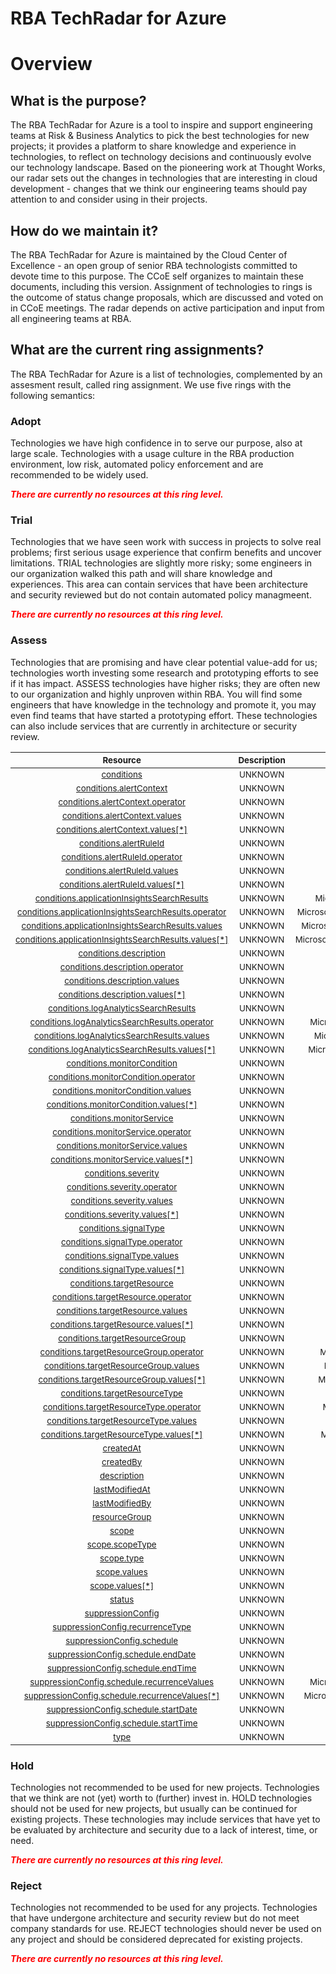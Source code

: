 
RBA TechRadar for Azure
=======================

# Overview

## What is the purpose?


The RBA TechRadar for Azure is a tool to inspire and support engineering teams at Risk & Business Analytics to pick the best technologies for new projects; it provides a platform to share knowledge and experience in technologies, to reflect on technology decisions and continuously evolve our technology landscape.  Based on the pioneering work at Thought Works, our radar sets out the changes in technologies that are interesting in cloud development - changes that we think our engineering teams should pay attention to and consider using in their projects.
## How do we maintain it?


The RBA TechRadar for Azure is maintained by the Cloud Center of Excellence - an open group of senior RBA technologists committed to devote time to this purpose.  The CCoE self organizes to maintain these documents, including this version.  Assignment of technologies to rings is the outcome of status change proposals, which are discussed and voted on in CCoE meetings.  The radar depends on active participation and input from all engineering teams at RBA.
## What are the current ring assignments?


The RBA TechRadar for Azure is a list of technologies, complemented by an assesment result, called ring assignment.  We use five rings with the following semantics:
### Adopt


Technologies we have high confidence in to serve our purpose, also at large scale.  Technologies with a usage culture in the RBA production environment, low risk, automated policy enforcement and are recommended to be widely used.  
  
***<font color="red"> There are currently no resources at this ring level. </font>***
### Trial


Technologies that we have seen work with success in projects to solve real problems;  first serious usage experience that confirm benefits and uncover limitations.  TRIAL technologies are slightly more risky; some engineers in our organization walked this path and will share knowledge and experiences.  This area can contain services that have been architecture and security reviewed but do not contain automated policy managmeent.  
  
***<font color="red"> There are currently no resources at this ring level. </font>***
### Assess


Technologies that are promising and have clear potential value-add for us; technologies worth investing some research and prototyping efforts to see if it has impact.  ASSESS technologies have higher risks;  they are often new to our organization and highly unproven within RBA.  You will find some engineers that have knowledge in the technology and promote it, you may even find teams that have started a prototyping effort.  These technologies can also include services that are currently in architecture or security review.  

|<sub>Resource</sub>|<sub>Description</sub>|<sub>Path</sub>|<sub>Status</sub>|
| :---: | :---: | :---: | :---: |
|<sub>[conditions](https://github.com/openrba/python-azure-techradar/tree/master/Microsoft.AlertsManagement/actionRules/conditions)</sub>|<sub>UNKNOWN</sub>|<sub>Microsoft.AlertsManagement/actionRules/conditions</sub>|<sub>ASSESS</sub>|
|<sub>[conditions.alertContext](https://github.com/openrba/python-azure-techradar/tree/master/Microsoft.AlertsManagement/actionRules/conditions.alertContext)</sub>|<sub>UNKNOWN</sub>|<sub>Microsoft.AlertsManagement/actionRules/conditions.alertContext</sub>|<sub>ASSESS</sub>|
|<sub>[conditions.alertContext.operator](https://github.com/openrba/python-azure-techradar/tree/master/Microsoft.AlertsManagement/actionRules/conditions.alertContext.operator)</sub>|<sub>UNKNOWN</sub>|<sub>Microsoft.AlertsManagement/actionRules/conditions.alertContext.operator</sub>|<sub>ASSESS</sub>|
|<sub>[conditions.alertContext.values](https://github.com/openrba/python-azure-techradar/tree/master/Microsoft.AlertsManagement/actionRules/conditions.alertContext.values)</sub>|<sub>UNKNOWN</sub>|<sub>Microsoft.AlertsManagement/actionRules/conditions.alertContext.values</sub>|<sub>ASSESS</sub>|
|<sub>[conditions.alertContext.values[*]](https://github.com/openrba/python-azure-techradar/tree/master/Microsoft.AlertsManagement/actionRules/conditions.alertContext.values[*])</sub>|<sub>UNKNOWN</sub>|<sub>Microsoft.AlertsManagement/actionRules/conditions.alertContext.values[*]</sub>|<sub>ASSESS</sub>|
|<sub>[conditions.alertRuleId](https://github.com/openrba/python-azure-techradar/tree/master/Microsoft.AlertsManagement/actionRules/conditions.alertRuleId)</sub>|<sub>UNKNOWN</sub>|<sub>Microsoft.AlertsManagement/actionRules/conditions.alertRuleId</sub>|<sub>ASSESS</sub>|
|<sub>[conditions.alertRuleId.operator](https://github.com/openrba/python-azure-techradar/tree/master/Microsoft.AlertsManagement/actionRules/conditions.alertRuleId.operator)</sub>|<sub>UNKNOWN</sub>|<sub>Microsoft.AlertsManagement/actionRules/conditions.alertRuleId.operator</sub>|<sub>ASSESS</sub>|
|<sub>[conditions.alertRuleId.values](https://github.com/openrba/python-azure-techradar/tree/master/Microsoft.AlertsManagement/actionRules/conditions.alertRuleId.values)</sub>|<sub>UNKNOWN</sub>|<sub>Microsoft.AlertsManagement/actionRules/conditions.alertRuleId.values</sub>|<sub>ASSESS</sub>|
|<sub>[conditions.alertRuleId.values[*]](https://github.com/openrba/python-azure-techradar/tree/master/Microsoft.AlertsManagement/actionRules/conditions.alertRuleId.values[*])</sub>|<sub>UNKNOWN</sub>|<sub>Microsoft.AlertsManagement/actionRules/conditions.alertRuleId.values[*]</sub>|<sub>ASSESS</sub>|
|<sub>[conditions.applicationInsightsSearchResults](https://github.com/openrba/python-azure-techradar/tree/master/Microsoft.AlertsManagement/actionRules/conditions.applicationInsightsSearchResults)</sub>|<sub>UNKNOWN</sub>|<sub>Microsoft.AlertsManagement/actionRules/conditions.applicationInsightsSearchResults</sub>|<sub>ASSESS</sub>|
|<sub>[conditions.applicationInsightsSearchResults.operator](https://github.com/openrba/python-azure-techradar/tree/master/Microsoft.AlertsManagement/actionRules/conditions.applicationInsightsSearchResults.operator)</sub>|<sub>UNKNOWN</sub>|<sub>Microsoft.AlertsManagement/actionRules/conditions.applicationInsightsSearchResults.operator</sub>|<sub>ASSESS</sub>|
|<sub>[conditions.applicationInsightsSearchResults.values](https://github.com/openrba/python-azure-techradar/tree/master/Microsoft.AlertsManagement/actionRules/conditions.applicationInsightsSearchResults.values)</sub>|<sub>UNKNOWN</sub>|<sub>Microsoft.AlertsManagement/actionRules/conditions.applicationInsightsSearchResults.values</sub>|<sub>ASSESS</sub>|
|<sub>[conditions.applicationInsightsSearchResults.values[*]](https://github.com/openrba/python-azure-techradar/tree/master/Microsoft.AlertsManagement/actionRules/conditions.applicationInsightsSearchResults.values[*])</sub>|<sub>UNKNOWN</sub>|<sub>Microsoft.AlertsManagement/actionRules/conditions.applicationInsightsSearchResults.values[*]</sub>|<sub>ASSESS</sub>|
|<sub>[conditions.description](https://github.com/openrba/python-azure-techradar/tree/master/Microsoft.AlertsManagement/actionRules/conditions.description)</sub>|<sub>UNKNOWN</sub>|<sub>Microsoft.AlertsManagement/actionRules/conditions.description</sub>|<sub>ASSESS</sub>|
|<sub>[conditions.description.operator](https://github.com/openrba/python-azure-techradar/tree/master/Microsoft.AlertsManagement/actionRules/conditions.description.operator)</sub>|<sub>UNKNOWN</sub>|<sub>Microsoft.AlertsManagement/actionRules/conditions.description.operator</sub>|<sub>ASSESS</sub>|
|<sub>[conditions.description.values](https://github.com/openrba/python-azure-techradar/tree/master/Microsoft.AlertsManagement/actionRules/conditions.description.values)</sub>|<sub>UNKNOWN</sub>|<sub>Microsoft.AlertsManagement/actionRules/conditions.description.values</sub>|<sub>ASSESS</sub>|
|<sub>[conditions.description.values[*]](https://github.com/openrba/python-azure-techradar/tree/master/Microsoft.AlertsManagement/actionRules/conditions.description.values[*])</sub>|<sub>UNKNOWN</sub>|<sub>Microsoft.AlertsManagement/actionRules/conditions.description.values[*]</sub>|<sub>ASSESS</sub>|
|<sub>[conditions.logAnalyticsSearchResults](https://github.com/openrba/python-azure-techradar/tree/master/Microsoft.AlertsManagement/actionRules/conditions.logAnalyticsSearchResults)</sub>|<sub>UNKNOWN</sub>|<sub>Microsoft.AlertsManagement/actionRules/conditions.logAnalyticsSearchResults</sub>|<sub>ASSESS</sub>|
|<sub>[conditions.logAnalyticsSearchResults.operator](https://github.com/openrba/python-azure-techradar/tree/master/Microsoft.AlertsManagement/actionRules/conditions.logAnalyticsSearchResults.operator)</sub>|<sub>UNKNOWN</sub>|<sub>Microsoft.AlertsManagement/actionRules/conditions.logAnalyticsSearchResults.operator</sub>|<sub>ASSESS</sub>|
|<sub>[conditions.logAnalyticsSearchResults.values](https://github.com/openrba/python-azure-techradar/tree/master/Microsoft.AlertsManagement/actionRules/conditions.logAnalyticsSearchResults.values)</sub>|<sub>UNKNOWN</sub>|<sub>Microsoft.AlertsManagement/actionRules/conditions.logAnalyticsSearchResults.values</sub>|<sub>ASSESS</sub>|
|<sub>[conditions.logAnalyticsSearchResults.values[*]](https://github.com/openrba/python-azure-techradar/tree/master/Microsoft.AlertsManagement/actionRules/conditions.logAnalyticsSearchResults.values[*])</sub>|<sub>UNKNOWN</sub>|<sub>Microsoft.AlertsManagement/actionRules/conditions.logAnalyticsSearchResults.values[*]</sub>|<sub>ASSESS</sub>|
|<sub>[conditions.monitorCondition](https://github.com/openrba/python-azure-techradar/tree/master/Microsoft.AlertsManagement/actionRules/conditions.monitorCondition)</sub>|<sub>UNKNOWN</sub>|<sub>Microsoft.AlertsManagement/actionRules/conditions.monitorCondition</sub>|<sub>ASSESS</sub>|
|<sub>[conditions.monitorCondition.operator](https://github.com/openrba/python-azure-techradar/tree/master/Microsoft.AlertsManagement/actionRules/conditions.monitorCondition.operator)</sub>|<sub>UNKNOWN</sub>|<sub>Microsoft.AlertsManagement/actionRules/conditions.monitorCondition.operator</sub>|<sub>ASSESS</sub>|
|<sub>[conditions.monitorCondition.values](https://github.com/openrba/python-azure-techradar/tree/master/Microsoft.AlertsManagement/actionRules/conditions.monitorCondition.values)</sub>|<sub>UNKNOWN</sub>|<sub>Microsoft.AlertsManagement/actionRules/conditions.monitorCondition.values</sub>|<sub>ASSESS</sub>|
|<sub>[conditions.monitorCondition.values[*]](https://github.com/openrba/python-azure-techradar/tree/master/Microsoft.AlertsManagement/actionRules/conditions.monitorCondition.values[*])</sub>|<sub>UNKNOWN</sub>|<sub>Microsoft.AlertsManagement/actionRules/conditions.monitorCondition.values[*]</sub>|<sub>ASSESS</sub>|
|<sub>[conditions.monitorService](https://github.com/openrba/python-azure-techradar/tree/master/Microsoft.AlertsManagement/actionRules/conditions.monitorService)</sub>|<sub>UNKNOWN</sub>|<sub>Microsoft.AlertsManagement/actionRules/conditions.monitorService</sub>|<sub>ASSESS</sub>|
|<sub>[conditions.monitorService.operator](https://github.com/openrba/python-azure-techradar/tree/master/Microsoft.AlertsManagement/actionRules/conditions.monitorService.operator)</sub>|<sub>UNKNOWN</sub>|<sub>Microsoft.AlertsManagement/actionRules/conditions.monitorService.operator</sub>|<sub>ASSESS</sub>|
|<sub>[conditions.monitorService.values](https://github.com/openrba/python-azure-techradar/tree/master/Microsoft.AlertsManagement/actionRules/conditions.monitorService.values)</sub>|<sub>UNKNOWN</sub>|<sub>Microsoft.AlertsManagement/actionRules/conditions.monitorService.values</sub>|<sub>ASSESS</sub>|
|<sub>[conditions.monitorService.values[*]](https://github.com/openrba/python-azure-techradar/tree/master/Microsoft.AlertsManagement/actionRules/conditions.monitorService.values[*])</sub>|<sub>UNKNOWN</sub>|<sub>Microsoft.AlertsManagement/actionRules/conditions.monitorService.values[*]</sub>|<sub>ASSESS</sub>|
|<sub>[conditions.severity](https://github.com/openrba/python-azure-techradar/tree/master/Microsoft.AlertsManagement/actionRules/conditions.severity)</sub>|<sub>UNKNOWN</sub>|<sub>Microsoft.AlertsManagement/actionRules/conditions.severity</sub>|<sub>ASSESS</sub>|
|<sub>[conditions.severity.operator](https://github.com/openrba/python-azure-techradar/tree/master/Microsoft.AlertsManagement/actionRules/conditions.severity.operator)</sub>|<sub>UNKNOWN</sub>|<sub>Microsoft.AlertsManagement/actionRules/conditions.severity.operator</sub>|<sub>ASSESS</sub>|
|<sub>[conditions.severity.values](https://github.com/openrba/python-azure-techradar/tree/master/Microsoft.AlertsManagement/actionRules/conditions.severity.values)</sub>|<sub>UNKNOWN</sub>|<sub>Microsoft.AlertsManagement/actionRules/conditions.severity.values</sub>|<sub>ASSESS</sub>|
|<sub>[conditions.severity.values[*]](https://github.com/openrba/python-azure-techradar/tree/master/Microsoft.AlertsManagement/actionRules/conditions.severity.values[*])</sub>|<sub>UNKNOWN</sub>|<sub>Microsoft.AlertsManagement/actionRules/conditions.severity.values[*]</sub>|<sub>ASSESS</sub>|
|<sub>[conditions.signalType](https://github.com/openrba/python-azure-techradar/tree/master/Microsoft.AlertsManagement/actionRules/conditions.signalType)</sub>|<sub>UNKNOWN</sub>|<sub>Microsoft.AlertsManagement/actionRules/conditions.signalType</sub>|<sub>ASSESS</sub>|
|<sub>[conditions.signalType.operator](https://github.com/openrba/python-azure-techradar/tree/master/Microsoft.AlertsManagement/actionRules/conditions.signalType.operator)</sub>|<sub>UNKNOWN</sub>|<sub>Microsoft.AlertsManagement/actionRules/conditions.signalType.operator</sub>|<sub>ASSESS</sub>|
|<sub>[conditions.signalType.values](https://github.com/openrba/python-azure-techradar/tree/master/Microsoft.AlertsManagement/actionRules/conditions.signalType.values)</sub>|<sub>UNKNOWN</sub>|<sub>Microsoft.AlertsManagement/actionRules/conditions.signalType.values</sub>|<sub>ASSESS</sub>|
|<sub>[conditions.signalType.values[*]](https://github.com/openrba/python-azure-techradar/tree/master/Microsoft.AlertsManagement/actionRules/conditions.signalType.values[*])</sub>|<sub>UNKNOWN</sub>|<sub>Microsoft.AlertsManagement/actionRules/conditions.signalType.values[*]</sub>|<sub>ASSESS</sub>|
|<sub>[conditions.targetResource](https://github.com/openrba/python-azure-techradar/tree/master/Microsoft.AlertsManagement/actionRules/conditions.targetResource)</sub>|<sub>UNKNOWN</sub>|<sub>Microsoft.AlertsManagement/actionRules/conditions.targetResource</sub>|<sub>ASSESS</sub>|
|<sub>[conditions.targetResource.operator](https://github.com/openrba/python-azure-techradar/tree/master/Microsoft.AlertsManagement/actionRules/conditions.targetResource.operator)</sub>|<sub>UNKNOWN</sub>|<sub>Microsoft.AlertsManagement/actionRules/conditions.targetResource.operator</sub>|<sub>ASSESS</sub>|
|<sub>[conditions.targetResource.values](https://github.com/openrba/python-azure-techradar/tree/master/Microsoft.AlertsManagement/actionRules/conditions.targetResource.values)</sub>|<sub>UNKNOWN</sub>|<sub>Microsoft.AlertsManagement/actionRules/conditions.targetResource.values</sub>|<sub>ASSESS</sub>|
|<sub>[conditions.targetResource.values[*]](https://github.com/openrba/python-azure-techradar/tree/master/Microsoft.AlertsManagement/actionRules/conditions.targetResource.values[*])</sub>|<sub>UNKNOWN</sub>|<sub>Microsoft.AlertsManagement/actionRules/conditions.targetResource.values[*]</sub>|<sub>ASSESS</sub>|
|<sub>[conditions.targetResourceGroup](https://github.com/openrba/python-azure-techradar/tree/master/Microsoft.AlertsManagement/actionRules/conditions.targetResourceGroup)</sub>|<sub>UNKNOWN</sub>|<sub>Microsoft.AlertsManagement/actionRules/conditions.targetResourceGroup</sub>|<sub>ASSESS</sub>|
|<sub>[conditions.targetResourceGroup.operator](https://github.com/openrba/python-azure-techradar/tree/master/Microsoft.AlertsManagement/actionRules/conditions.targetResourceGroup.operator)</sub>|<sub>UNKNOWN</sub>|<sub>Microsoft.AlertsManagement/actionRules/conditions.targetResourceGroup.operator</sub>|<sub>ASSESS</sub>|
|<sub>[conditions.targetResourceGroup.values](https://github.com/openrba/python-azure-techradar/tree/master/Microsoft.AlertsManagement/actionRules/conditions.targetResourceGroup.values)</sub>|<sub>UNKNOWN</sub>|<sub>Microsoft.AlertsManagement/actionRules/conditions.targetResourceGroup.values</sub>|<sub>ASSESS</sub>|
|<sub>[conditions.targetResourceGroup.values[*]](https://github.com/openrba/python-azure-techradar/tree/master/Microsoft.AlertsManagement/actionRules/conditions.targetResourceGroup.values[*])</sub>|<sub>UNKNOWN</sub>|<sub>Microsoft.AlertsManagement/actionRules/conditions.targetResourceGroup.values[*]</sub>|<sub>ASSESS</sub>|
|<sub>[conditions.targetResourceType](https://github.com/openrba/python-azure-techradar/tree/master/Microsoft.AlertsManagement/actionRules/conditions.targetResourceType)</sub>|<sub>UNKNOWN</sub>|<sub>Microsoft.AlertsManagement/actionRules/conditions.targetResourceType</sub>|<sub>ASSESS</sub>|
|<sub>[conditions.targetResourceType.operator](https://github.com/openrba/python-azure-techradar/tree/master/Microsoft.AlertsManagement/actionRules/conditions.targetResourceType.operator)</sub>|<sub>UNKNOWN</sub>|<sub>Microsoft.AlertsManagement/actionRules/conditions.targetResourceType.operator</sub>|<sub>ASSESS</sub>|
|<sub>[conditions.targetResourceType.values](https://github.com/openrba/python-azure-techradar/tree/master/Microsoft.AlertsManagement/actionRules/conditions.targetResourceType.values)</sub>|<sub>UNKNOWN</sub>|<sub>Microsoft.AlertsManagement/actionRules/conditions.targetResourceType.values</sub>|<sub>ASSESS</sub>|
|<sub>[conditions.targetResourceType.values[*]](https://github.com/openrba/python-azure-techradar/tree/master/Microsoft.AlertsManagement/actionRules/conditions.targetResourceType.values[*])</sub>|<sub>UNKNOWN</sub>|<sub>Microsoft.AlertsManagement/actionRules/conditions.targetResourceType.values[*]</sub>|<sub>ASSESS</sub>|
|<sub>[createdAt](https://github.com/openrba/python-azure-techradar/tree/master/Microsoft.AlertsManagement/actionRules/createdAt)</sub>|<sub>UNKNOWN</sub>|<sub>Microsoft.AlertsManagement/actionRules/createdAt</sub>|<sub>ASSESS</sub>|
|<sub>[createdBy](https://github.com/openrba/python-azure-techradar/tree/master/Microsoft.AlertsManagement/actionRules/createdBy)</sub>|<sub>UNKNOWN</sub>|<sub>Microsoft.AlertsManagement/actionRules/createdBy</sub>|<sub>ASSESS</sub>|
|<sub>[description](https://github.com/openrba/python-azure-techradar/tree/master/Microsoft.AlertsManagement/actionRules/description)</sub>|<sub>UNKNOWN</sub>|<sub>Microsoft.AlertsManagement/actionRules/description</sub>|<sub>ASSESS</sub>|
|<sub>[lastModifiedAt](https://github.com/openrba/python-azure-techradar/tree/master/Microsoft.AlertsManagement/actionRules/lastModifiedAt)</sub>|<sub>UNKNOWN</sub>|<sub>Microsoft.AlertsManagement/actionRules/lastModifiedAt</sub>|<sub>ASSESS</sub>|
|<sub>[lastModifiedBy](https://github.com/openrba/python-azure-techradar/tree/master/Microsoft.AlertsManagement/actionRules/lastModifiedBy)</sub>|<sub>UNKNOWN</sub>|<sub>Microsoft.AlertsManagement/actionRules/lastModifiedBy</sub>|<sub>ASSESS</sub>|
|<sub>[resourceGroup](https://github.com/openrba/python-azure-techradar/tree/master/Microsoft.AlertsManagement/actionRules/resourceGroup)</sub>|<sub>UNKNOWN</sub>|<sub>Microsoft.AlertsManagement/actionRules/resourceGroup</sub>|<sub>ASSESS</sub>|
|<sub>[scope](https://github.com/openrba/python-azure-techradar/tree/master/Microsoft.AlertsManagement/actionRules/scope)</sub>|<sub>UNKNOWN</sub>|<sub>Microsoft.AlertsManagement/actionRules/scope</sub>|<sub>ASSESS</sub>|
|<sub>[scope.scopeType](https://github.com/openrba/python-azure-techradar/tree/master/Microsoft.AlertsManagement/actionRules/scope.scopeType)</sub>|<sub>UNKNOWN</sub>|<sub>Microsoft.AlertsManagement/actionRules/scope.scopeType</sub>|<sub>ASSESS</sub>|
|<sub>[scope.type](https://github.com/openrba/python-azure-techradar/tree/master/Microsoft.AlertsManagement/actionRules/scope.type)</sub>|<sub>UNKNOWN</sub>|<sub>Microsoft.AlertsManagement/actionRules/scope.type</sub>|<sub>ASSESS</sub>|
|<sub>[scope.values](https://github.com/openrba/python-azure-techradar/tree/master/Microsoft.AlertsManagement/actionRules/scope.values)</sub>|<sub>UNKNOWN</sub>|<sub>Microsoft.AlertsManagement/actionRules/scope.values</sub>|<sub>ASSESS</sub>|
|<sub>[scope.values[*]](https://github.com/openrba/python-azure-techradar/tree/master/Microsoft.AlertsManagement/actionRules/scope.values[*])</sub>|<sub>UNKNOWN</sub>|<sub>Microsoft.AlertsManagement/actionRules/scope.values[*]</sub>|<sub>ASSESS</sub>|
|<sub>[status](https://github.com/openrba/python-azure-techradar/tree/master/Microsoft.AlertsManagement/actionRules/status)</sub>|<sub>UNKNOWN</sub>|<sub>Microsoft.AlertsManagement/actionRules/status</sub>|<sub>ASSESS</sub>|
|<sub>[suppressionConfig](https://github.com/openrba/python-azure-techradar/tree/master/Microsoft.AlertsManagement/actionRules/suppressionConfig)</sub>|<sub>UNKNOWN</sub>|<sub>Microsoft.AlertsManagement/actionRules/suppressionConfig</sub>|<sub>ASSESS</sub>|
|<sub>[suppressionConfig.recurrenceType](https://github.com/openrba/python-azure-techradar/tree/master/Microsoft.AlertsManagement/actionRules/suppressionConfig.recurrenceType)</sub>|<sub>UNKNOWN</sub>|<sub>Microsoft.AlertsManagement/actionRules/suppressionConfig.recurrenceType</sub>|<sub>ASSESS</sub>|
|<sub>[suppressionConfig.schedule](https://github.com/openrba/python-azure-techradar/tree/master/Microsoft.AlertsManagement/actionRules/suppressionConfig.schedule)</sub>|<sub>UNKNOWN</sub>|<sub>Microsoft.AlertsManagement/actionRules/suppressionConfig.schedule</sub>|<sub>ASSESS</sub>|
|<sub>[suppressionConfig.schedule.endDate](https://github.com/openrba/python-azure-techradar/tree/master/Microsoft.AlertsManagement/actionRules/suppressionConfig.schedule.endDate)</sub>|<sub>UNKNOWN</sub>|<sub>Microsoft.AlertsManagement/actionRules/suppressionConfig.schedule.endDate</sub>|<sub>ASSESS</sub>|
|<sub>[suppressionConfig.schedule.endTime](https://github.com/openrba/python-azure-techradar/tree/master/Microsoft.AlertsManagement/actionRules/suppressionConfig.schedule.endTime)</sub>|<sub>UNKNOWN</sub>|<sub>Microsoft.AlertsManagement/actionRules/suppressionConfig.schedule.endTime</sub>|<sub>ASSESS</sub>|
|<sub>[suppressionConfig.schedule.recurrenceValues](https://github.com/openrba/python-azure-techradar/tree/master/Microsoft.AlertsManagement/actionRules/suppressionConfig.schedule.recurrenceValues)</sub>|<sub>UNKNOWN</sub>|<sub>Microsoft.AlertsManagement/actionRules/suppressionConfig.schedule.recurrenceValues</sub>|<sub>ASSESS</sub>|
|<sub>[suppressionConfig.schedule.recurrenceValues[*]](https://github.com/openrba/python-azure-techradar/tree/master/Microsoft.AlertsManagement/actionRules/suppressionConfig.schedule.recurrenceValues[*])</sub>|<sub>UNKNOWN</sub>|<sub>Microsoft.AlertsManagement/actionRules/suppressionConfig.schedule.recurrenceValues[*]</sub>|<sub>ASSESS</sub>|
|<sub>[suppressionConfig.schedule.startDate](https://github.com/openrba/python-azure-techradar/tree/master/Microsoft.AlertsManagement/actionRules/suppressionConfig.schedule.startDate)</sub>|<sub>UNKNOWN</sub>|<sub>Microsoft.AlertsManagement/actionRules/suppressionConfig.schedule.startDate</sub>|<sub>ASSESS</sub>|
|<sub>[suppressionConfig.schedule.startTime](https://github.com/openrba/python-azure-techradar/tree/master/Microsoft.AlertsManagement/actionRules/suppressionConfig.schedule.startTime)</sub>|<sub>UNKNOWN</sub>|<sub>Microsoft.AlertsManagement/actionRules/suppressionConfig.schedule.startTime</sub>|<sub>ASSESS</sub>|
|<sub>[type](https://github.com/openrba/python-azure-techradar/tree/master/Microsoft.AlertsManagement/actionRules/type)</sub>|<sub>UNKNOWN</sub>|<sub>Microsoft.AlertsManagement/actionRules/type</sub>|<sub>ASSESS</sub>|

### Hold


Technologies not recommended to be used for new projects. Technologies that we think are not (yet) worth to (further) invest in.  HOLD technologies should not be used for new projects, but usually can be continued for existing projects.  These technologies may include services that have yet to be evaluated by architecture and security due to a lack of interest, time, or need.  
  
***<font color="red"> There are currently no resources at this ring level. </font>***
### Reject


Technologies not recommended to be used for any projects. Technologies that have undergone architecture and security review but do not meet company standards for use.  REJECT technologies should never be used on any project and should be considered deprecated for existing projects.  
  
***<font color="red"> There are currently no resources at this ring level. </font>***
